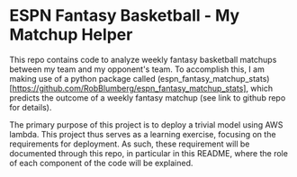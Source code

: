 # ESPN Fantasy Basketball - My Matchup Helper

This repo contains code to analyze weekly fantasy basketball matchups between my team and my opponent's team. To accomplish this, I am making use of a python package called (espn_fantasy_matchup_stats)[https://github.com/RobBlumberg/espn_fantasy_matchup_stats], which predicts the outcome of a weekly fantasy matchup (see link to github repo for details).

The primary purpose of this project is to deploy a trivial model using AWS lambda. This project thus serves as a learning exercise, focusing on the requirements for deployment. As such, these requirement will be documented through this repo, in particular in this README, where the role of each component of the code will be explained.